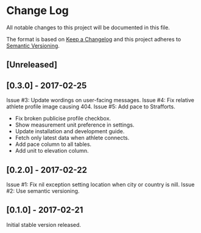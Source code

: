 # Change Log
All notable changes to this project will be documented in this file.

The format is based on [Keep a Changelog](http://keepachangelog.com/) 
and this project adheres to [Semantic Versioning](http://semver.org/).

## [Unreleased]

## [0.3.0] - 2017-02-25
Issue #3: Update wordings on user-facing messages.
Issue #4: Fix relative athlete profile image causing 404.
Issue #5: Add pace to Strafforts.
 - Fix broken publicise profile checkbox.
 - Show measurement unit preference in settings.
 - Update installation and development guide.
 - Fetch only latest data when athlete connects.
 - Add pace column to all tables.
 - Add unit to elevation column.

## [0.2.0] - 2017-02-22
Issue #1: Fix nil exception setting location when city or country is nill.
Issue #2: Use semantic versioning.

## [0.1.0] - 2017-02-21
Initial stable version released.